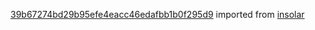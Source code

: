 [39b67274bd29b95efe4eacc46edafbb1b0f295d9](https://github.com/insolar/insolar/commit/39b67274bd29b95efe4eacc46edafbb1b0f295d9) imported from [insolar](https://github.com/insolar/insolar)
